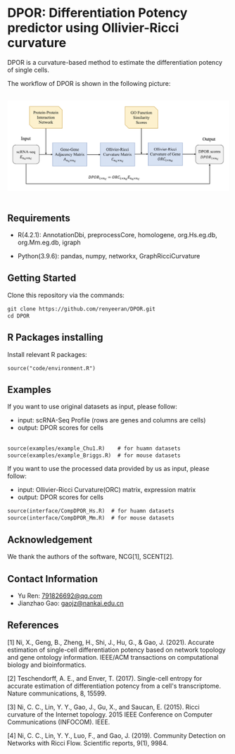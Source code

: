 # DPOR: Differentiation Potency predictor using Ollivier-Ricci curvature

DPOR is a curvature-based method to estimate the differentiation potency of single cells. 

The workflow of DPOR is shown in the following picture:

&nbsp;
![](flowchart.png)
&nbsp;

## Requirements 

- R(4.2.1): AnnotationDbi, preprocessCore, homologene, org.Hs.eg.db, org.Mm.eg.db, igraph

- Python(3.9.6): pandas, numpy, networkx, GraphRicciCurvature


## Getting Started

Clone this repository via the commands:

```
git clone https://github.com/renyeeran/DPOR.git
cd DPOR
```


## R Packages installing

Install relevant R packages:

```
source("code/environment.R")
```


## Examples

If you want to use original datasets as input, please follow:  

- input: scRNA-Seq Profile (rows are genes and columns are cells)
- output: DPOR scores for cells

```

source(examples/example_Chu1.R)    # for huamn datasets
source(examples/example_Briggs.R)  # for mouse datasets
```

If you want to use the processed data provided by us as input, please follow:  

- input: Ollivier-Ricci Curvature(ORC) matrix, expression matrix
- output: DPOR scores for cells

```
source(interface/CompDPOR_Hs.R)  # for huamn datasets
source(interface/CompDPOR_Mm.R)  # for mouse datasets
```

## Acknowledgement

We thank the authors of the software, NCG[1], SCENT[2].

## Contact Information

- Yu Ren: 791826692@qq.com
- Jianzhao Gao: gaojz@nankai.edu.cn

## References

[1] Ni, X., Geng, B., Zheng, H., Shi, J., Hu, G., & Gao, J. (2021). Accurate estimation of single-cell differentiation potency based on network topology and gene ontology information. IEEE/ACM transactions on computational biology and bioinformatics.

[2] Teschendorff, A. E., and Enver, T. (2017). Single-cell entropy for accurate estimation of differentiation potency from a cell's transcriptome. Nature communications, 8, 15599.

[3] Ni, C. C., Lin, Y. Y., Gao, J., Gu, X., and Saucan, E. (2015). Ricci curvature of the Internet topology. 2015 IEEE Conference on Computer Communications (INFOCOM). IEEE.

[4] Ni, C. C., Lin, Y. Y., Luo, F., and Gao, J. (2019). Community Detection on Networks with Ricci Flow. Scientific reports, 9(1), 9984.
